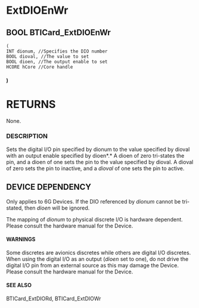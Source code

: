 # **ExtDIOEnWr**

## BOOL **BTICard\_ExtDIOEnWr**

```
(
INT dionum, //Specifies the DIO number
BOOL dioval, //The value to set
BOOL dioen, //The output enable to set
HCORE hCore //Core handle
```
#### )

# **RETURNS**

None.

### **DESCRIPTION**

Sets the digital I/O pin specified by dionum to the value specified by dioval with an output enable specified by dioen*.* A dioen of zero tri-states the pin, and a dioen of one sets the pin to the value specified by dioval. A dioval of zero sets the pin to inactive, and a *dioval* of one sets the pin to active.

## **DEVICE DEPENDENCY**

Only applies to 6G Devices. If the DIO referenced by *dionum* cannot be tri-stated, then *dioen* will be ignored.

The mapping of *dionum* to physical discrete I/O is hardware dependent. Please consult the hardware manual for the Device.

#### **WARNINGS**

Some discretes are avionics discretes while others are digital I/O discretes. When using the digital I/O as an output (*dioen* set to one), do not drive the digital I/O pin from an external source as this may damage the Device. Please consult the hardware manual for the Device.

#### **SEE ALSO**

BTICard\_ExtDIORd, BTICard\_ExtDIOWr